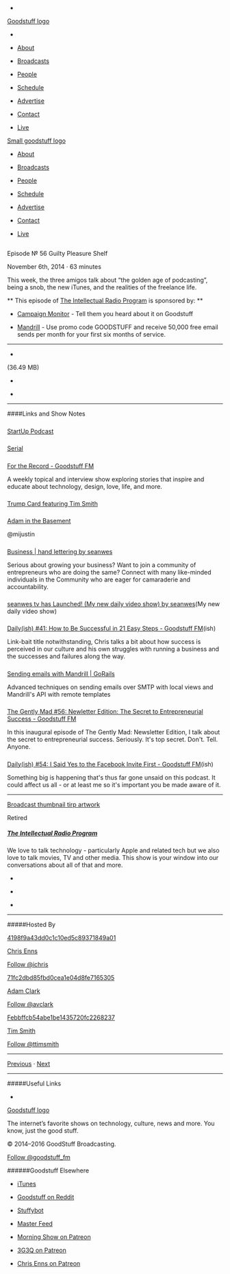 

-
[Goodstuff logo](http://www.goodstuff.fm/)[](/assets/goodstuff_logo-17c1fe6f378352de5d7345f76152130b.svg)

-


-  [About](/about)

-  [Broadcasts](/broadcasts)

-  [People](/people)

-  [Schedule](/schedule)

-  [Advertise](/advertise)

-  [Contact](/contact)

-  [Live](/live)


[Small goodstuff logo](http://www.goodstuff.fm/)[](/assets/small_goodstuff_logo-bf032e72b9ec41494f4d90905f1ad619.svg)


-  [About](/about)

-  [Broadcasts](/broadcasts)

-  [People](/people)

-  [Schedule](/schedule)

-  [Advertise](/advertise)

-  [Contact](/contact)

-  [Live](/live)


##
Episode № 56
Guilty Pleasure Shelf


November 6th, 2014
·
63
minutes


This week, the three amigos talk about “the golden age of podcasting”, being a snob, the new iTunes, and the realities of the freelance life.


**
This episode of
[The Intellectual Radio Program](/tirp)
is sponsored by:
**


-  [Campaign Monitor](http://www.campaignmonitor.com/) - Tell them you heard about it on Goodstuff

-  [Mandrill](http://synd.co/1nCFm8b) - Use promo code GOODSTUFF and receive 50,000 free email sends per month for your first six months of service.


------------------------------


-
[](https://goodstuffs3.s3.amazonaws.com/uploads/tirp-56.mp3)(36.49 MB)

-
[](http://twitter.com/intent/tweet?text=The%20Intellectual%20Radio%20Program%20%E2%84%96%2056%20on%20@goodstuff_fm%20-%20http://goodstuff.fm/tirp/56)

-
[](http://www.facebook.com/sharer/sharer.php?u=http://goodstuff.fm/tirp/56)


------------------------------


####Links and Show Notes

#####
[StartUp Podcast](http://hearstartup.com/)


#####
[Serial](http://serialpodcast.org/)


#####
[For the Record - Goodstuff FM](http://goodstuff.fm/ftr)


A weekly topical and interview show exploring stories that inspire and educate about technology, design, love, life, and more.


#####
[Trump Card featuring Tim Smith](http://f.cl.ly/items/2r0V222M3g2q3u1U3Y1T/trump-tim.jpg)


#####
[Adam in the Basement](http://f.cl.ly/items/2t3a1A0e1w2p020U1f1R/in-the-basement.jpg)


@mijustin


#####
[Business | hand lettering by seanwes](http://seanwes.com/business/)


Serious about growing your business? Want to join a community of entrepreneurs who are doing the same? Connect with many like-minded individuals in the Community who are eager for camaraderie and accountability.


#####
[seanwes tv has Launched! (My new daily video show) by seanwes](http://seanwes.com/2014/seanwes-tv-is-launched-my-new-daily-video-show/)(My new daily video show)


#####
[Daily(ish) #41: How to Be Successful in 21 Easy Steps - Goodstuff FM](http://goodstuff.fm/dailyish/41)(ish)


Link-bait title notwithstanding, Chris talks a bit about how success is perceived in our culture and his own struggles with running a business and the successes and failures along the way.


#####
[Sending emails with Mandrill | GoRails](https://gorails.com/episodes/sending-emails-with-mandrill)


Advanced techniques on sending emails over SMTP with local views and Mandrill's API with remote templates


#####
[The Gently Mad #56: Newletter Edition: The Secret to Entrepreneurial Success - Goodstuff FM](http://goodstuff.fm/thegentlymad/56)


In this inaugural episode of The Gently Mad: Newsletter Edition, I talk about the secret to entrepreneurial success. Seriously. It's top secret. Don't. Tell. Anyone.


#####
[Daily(ish) #54: I Said Yes to the Facebook Invite First - Goodstuff FM](http://goodstuff.fm/dailyish/54)(ish)


Something big is happening that's thus far gone unsaid on this podcast. It could affect us all - or at least me so it's important you be made aware of it.


------------------------------


[Broadcast thumbnail tirp artwork](/tirp)[](https://goodstuffs3.s3.amazonaws.com/uploads/broadcast/image/15/broadcast_thumbnail_tirp_artwork.png)

Retired


##### [The Intellectual Radio Program](/tirp)


We love to talk technology - particularly Apple and related tech but we also love to talk movies, TV and other media. This show is your window into our conversations about all of that and more.

-
[](https://itunes.apple.com/us/podcast/intellectual-radio-program/id682246844)

-
[](/tirp/feed)

-
[](mailto:chris@goodstuff.fm?cc=sponsorship%40goodstuff.fm&subject=%5BGoodStuff%20FM%5D%20Sponsorship%20Inquiry%20for%20The%20Intellectual%20Radio%20Program)


------------------------------


#####Hosted By


[4198f9a43dd0c1c10ed5c89371849a01](/people/chris-enns)[](http://gravatar.com/avatar/4198f9a43dd0c1c10ed5c89371849a01.png?s=300&r=pg)

[Chris Enns](/people/chris-enns)


[Follow @ichris](https://twitter.com/ichris)


[71fc2dbd85fbd0cea1e04d8fe7165305](/people/avclark)[](http://gravatar.com/avatar/71fc2dbd85fbd0cea1e04d8fe7165305.png?s=300&r=pg)

[Adam Clark](/people/avclark)


[Follow @avclark](https://twitter.com/avclark)


[Febbffcb54abe1be1435720fc2268237](/people/ttimsmith)[](http://gravatar.com/avatar/febbffcb54abe1be1435720fc2268237.png?s=300&r=pg)

[Tim Smith](/people/ttimsmith)


[Follow @ttimsmith](https://twitter.com/ttimsmith)


------------------------------


[Previous](/tirp/55)
·
[Next](/tirp/57)


------------------------------


#####Useful Links

-
[](mailto:chris@goodstuff.fm?subject=%5BGoodstuff%20FM%5D%20Feedback%20for%20The%20Intellectual%20Radio%20Program)


[Goodstuff logo](http://www.goodstuff.fm/)[](/assets/goodstuff_logo-17c1fe6f378352de5d7345f76152130b.svg)


The internet’s favorite shows on technology, culture, news and more. You know, just the good stuff.


© 2014–2016 GoodStuff Broadcasting.

[Follow @goodstuff_fm](https://twitter.com/goodstufffm)


######Goodstuff Elsewhere

-  [iTunes](https://itunes.apple.com/us/artist/goodstuff-fm/id843385597?mt=2)

-  [Goodstuff on Reddit](https://www.reddit.com/r/Goodstuff_fm/)

-  [Stuffybot](http://stuffybot.goodstuff.fm)

-  [Master Feed](/master/feed)

-  [Morning Show on Patreon](https://www.patreon.com/morningshow)

-  [3G3Q on Patreon](https://www.patreon.com/3g3q)

-  [Chris Enns on Patreon](https://www.patreon.com/ichris)
